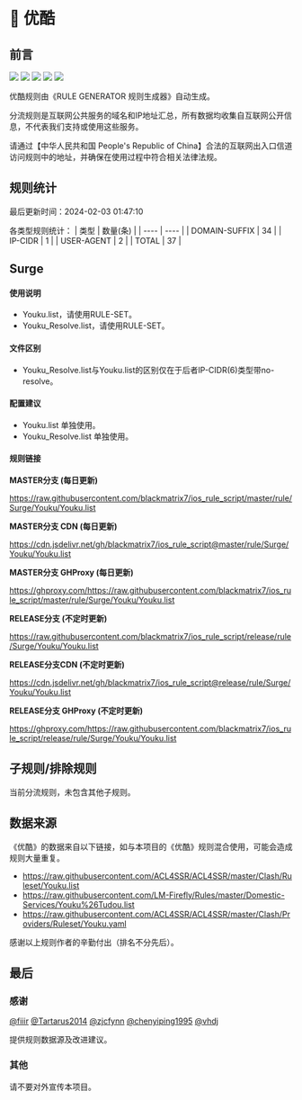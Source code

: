 # 🧸 优酷

## 前言

![](https://shields.io/badge/-移除重复规则-ff69b4) ![](https://shields.io/badge/-DOMAIN与DOMAIN--SUFFIX合并-green) ![](https://shields.io/badge/-DOMAIN--SUFFIX间合并-critical) ![](https://shields.io/badge/-DOMAIN--SUFFIX与DOMAIN--KEYWORD合并-blue) ![](https://shields.io/badge/-IP--CIDR(6)合并-blueviolet) 

优酷规则由《RULE GENERATOR 规则生成器》自动生成。

分流规则是互联网公共服务的域名和IP地址汇总，所有数据均收集自互联网公开信息，不代表我们支持或使用这些服务。

请通过【中华人民共和国 People's Republic of China】合法的互联网出入口信道访问规则中的地址，并确保在使用过程中符合相关法律法规。

## 规则统计

最后更新时间：2024-02-03 01:47:10

各类型规则统计：
| 类型 | 数量(条)  | 
| ---- | ----  |
| DOMAIN-SUFFIX | 34  | 
| IP-CIDR | 1  | 
| USER-AGENT | 2  | 
| TOTAL | 37  | 


## Surge 

#### 使用说明
- Youku.list，请使用RULE-SET。
- Youku_Resolve.list，请使用RULE-SET。

#### 文件区别
- Youku_Resolve.list与Youku.list的区别仅在于后者IP-CIDR(6)类型带no-resolve。

#### 配置建议
- Youku.list 单独使用。
- Youku_Resolve.list 单独使用。

#### 规则链接
**MASTER分支 (每日更新)**

https://raw.githubusercontent.com/blackmatrix7/ios_rule_script/master/rule/Surge/Youku/Youku.list

**MASTER分支 CDN (每日更新)**

https://cdn.jsdelivr.net/gh/blackmatrix7/ios_rule_script@master/rule/Surge/Youku/Youku.list

**MASTER分支 GHProxy (每日更新)**

https://ghproxy.com/https://raw.githubusercontent.com/blackmatrix7/ios_rule_script/master/rule/Surge/Youku/Youku.list

**RELEASE分支 (不定时更新)**

https://raw.githubusercontent.com/blackmatrix7/ios_rule_script/release/rule/Surge/Youku/Youku.list

**RELEASE分支CDN (不定时更新)**

https://cdn.jsdelivr.net/gh/blackmatrix7/ios_rule_script@release/rule/Surge/Youku/Youku.list

**RELEASE分支 GHProxy (不定时更新)**

https://ghproxy.com/https://raw.githubusercontent.com/blackmatrix7/ios_rule_script/release/rule/Surge/Youku/Youku.list

## 子规则/排除规则


当前分流规则，未包含其他子规则。

## 数据来源

《优酷》的数据来自以下链接，如与本项目的《优酷》规则混合使用，可能会造成规则大量重复。

- https://raw.githubusercontent.com/ACL4SSR/ACL4SSR/master/Clash/Ruleset/Youku.list
- https://raw.githubusercontent.com/LM-Firefly/Rules/master/Domestic-Services/Youku%26Tudou.list
- https://raw.githubusercontent.com/ACL4SSR/ACL4SSR/master/Clash/Providers/Ruleset/Youku.yaml


感谢以上规则作者的辛勤付出（排名不分先后）。

## 最后

### 感谢

[@fiiir](https://github.com/fiiir) [@Tartarus2014](https://github.com/Tartarus2014) [@zjcfynn](https://github.com/zjcfynn) [@chenyiping1995](https://github.com/chenyiping1995) [@vhdj](https://github.com/vhdj)

提供规则数据源及改进建议。

### 其他

请不要对外宣传本项目。